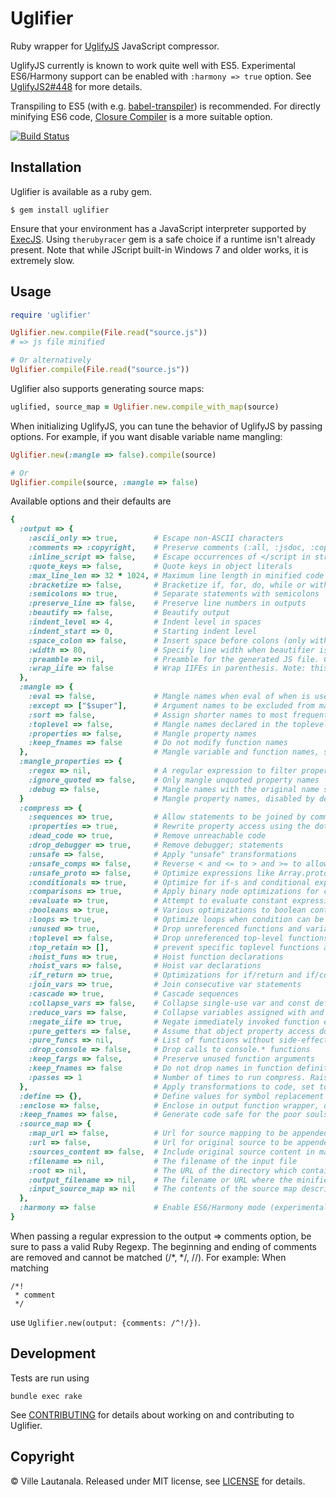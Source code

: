 # Uglifier

Ruby wrapper for [UglifyJS](https://github.com/mishoo/UglifyJS2) JavaScript
compressor.

UglifyJS currently is known to work quite well with ES5. Experimental
ES6/Harmony support can be enabled with `:harmony => true` option.
See [UglifyJS2#448](https://github.com/mishoo/UglifyJS2/issues/448) for more
details.

Transpiling to ES5 (with e.g. [babel-transpiler](https://github.com/babel/ruby-babel-transpiler)) is
recommended. For directly minifying ES6 code, [Closure Compiler](https://github.com/documentcloud/closure-compiler) is a more suitable option.

[![Build Status](https://travis-ci.org/lautis/uglifier.svg?branch=master)](https://travis-ci.org/lautis/uglifier)

## Installation

Uglifier is available as a ruby gem.

    $ gem install uglifier

Ensure that your environment has a JavaScript interpreter supported by
[ExecJS](https://github.com/sstephenson/execjs). Using `therubyracer` gem
is a safe choice if a runtime isn't already present. Note that while JScript built-in Windows 7 and older works, it is extremely slow.

## Usage

```ruby
require 'uglifier'

Uglifier.new.compile(File.read("source.js"))
# => js file minified

# Or alternatively
Uglifier.compile(File.read("source.js"))
```

Uglifier also supports generating source maps:

```ruby
uglified, source_map = Uglifier.new.compile_with_map(source)
```

When initializing UglifyJS, you can tune the behavior of UglifyJS by passing options. For example, if you want disable variable name mangling:

```ruby
Uglifier.new(:mangle => false).compile(source)

# Or
Uglifier.compile(source, :mangle => false)
```

Available options and their defaults are

```ruby
{
  :output => {
    :ascii_only => true,        # Escape non-ASCII characters
    :comments => :copyright,    # Preserve comments (:all, :jsdoc, :copyright, :none, Regexp (see below))
    :inline_script => false,    # Escape occurrences of </script in strings
    :quote_keys => false,       # Quote keys in object literals
    :max_line_len => 32 * 1024, # Maximum line length in minified code
    :bracketize => false,       # Bracketize if, for, do, while or with statements, even if their body is a single statement
    :semicolons => true,        # Separate statements with semicolons
    :preserve_line => false,    # Preserve line numbers in outputs
    :beautify => false,         # Beautify output
    :indent_level => 4,         # Indent level in spaces
    :indent_start => 0,         # Starting indent level
    :space_colon => false,      # Insert space before colons (only with beautifier)
    :width => 80,               # Specify line width when beautifier is used (only with beautifier)
    :preamble => nil,           # Preamble for the generated JS file. Can be used to insert any code or comment.
    :wrap_iife => false         # Wrap IIFEs in parenthesis. Note: this disables the negate_iife compression option.
  },
  :mangle => {
    :eval => false,             # Mangle names when eval of when is used in scope
    :except => ["$super"],      # Argument names to be excluded from mangling
    :sort => false,             # Assign shorter names to most frequently used variables. Often results in bigger output after gzip.
    :toplevel => false,         # Mangle names declared in the toplevel scope
    :properties => false,       # Mangle property names
    :keep_fnames => false       # Do not modify function names
  },                            # Mangle variable and function names, set to false to skip mangling
  :mangle_properties => {
    :regex => nil,              # A regular expression to filter property names to be mangled
    :ignore_quoted => false,    # Only mangle unquoted property names
    :debug => false,            # Mangle names with the original name still present
  }                             # Mangle property names, disabled by default
  :compress => {
    :sequences => true,         # Allow statements to be joined by commas
    :properties => true,        # Rewrite property access using the dot notation
    :dead_code => true,         # Remove unreachable code
    :drop_debugger => true,     # Remove debugger; statements
    :unsafe => false,           # Apply "unsafe" transformations
    :unsafe_comps => false,     # Reverse < and <= to > and >= to allow improved compression. This might be unsafe when an at least one of two operands is an object with computed values due the use of methods like get, or valueOf. This could cause change in execution order after operands in the comparison are switching. Compression only works if both comparisons and unsafe_comps are both set to true.
    :unsafe_proto => false,     # Optimize expressions like Array.prototype.slice.call(a) into [].slice.call(a)
    :conditionals => true,      # Optimize for if-s and conditional expressions
    :comparisons => true,       # Apply binary node optimizations for comparisons
    :evaluate => true,          # Attempt to evaluate constant expressions
    :booleans => true,          # Various optimizations to boolean contexts
    :loops => true,             # Optimize loops when condition can be statically determined
    :unused => true,            # Drop unreferenced functions and variables
    :toplevel => false,         # Drop unreferenced top-level functions and variables
    :top_retain => [],          # prevent specific toplevel functions and variables from `unused` removal
    :hoist_funs => true,        # Hoist function declarations
    :hoist_vars => false,       # Hoist var declarations
    :if_return => true,         # Optimizations for if/return and if/continue
    :join_vars => true,         # Join consecutive var statements
    :cascade => true,           # Cascade sequences
    :collapse_vars => false,    # Collapse single-use var and const definitions when possible.
    :reduce_vars => false,      # Collapse variables assigned with and used as constant values.
    :negate_iife => true,       # Negate immediately invoked function expressions to avoid extra parens
    :pure_getters => false,     # Assume that object property access does not have any side-effects
    :pure_funcs => nil,         # List of functions without side-effects. Can safely discard function calls when the result value is not used
    :drop_console => false,     # Drop calls to console.* functions
    :keep_fargs => false,       # Preserve unused function arguments
    :keep_fnames => false       # Do not drop names in function definitions
    :passes => 1                # Number of times to run compress. Raising the number of passes will increase compress time, but can produce slightly smaller code.
  },                            # Apply transformations to code, set to false to skip
  :define => {},                # Define values for symbol replacement
  :enclose => false,            # Enclose in output function wrapper, define replacements as key-value pairs
  :keep_fnames => false,        # Generate code safe for the poor souls relying on Function.prototype.name at run-time. Sets both compress and mangle keep_fanems to true.
  :source_map => {
    :map_url => false,          # Url for source mapping to be appended in minified source
    :url => false,              # Url for original source to be appended in minified source
    :sources_content => false,  # Include original source content in map
    :filename => nil,           # The filename of the input file
    :root => nil,               # The URL of the directory which contains :filename
    :output_filename => nil,    # The filename or URL where the minified output can be found
    :input_source_map => nil    # The contents of the source map describing the input
  },
  :harmony => false             # Enable ES6/Harmony mode (experimental). Disabling mangling and compressing is recommended with Harmony mode.
}
```

When passing a regular expression to the output => comments option, be sure to pass a valid Ruby Regexp.
The beginning and ending of comments are removed and cannot be matched (/*, */, //). For example:
When matching

```
/*!
 * comment
 */
```

use `Uglifier.new(output: {comments: /^!/})`.

## Development

Tests are run using

    bundle exec rake

See [CONTRIBUTING](https://github.com/lautis/uglifier/blob/master/CONTRIBUTING.md) for details about working on and contributing to Uglifier.

## Copyright

© Ville Lautanala. Released under MIT license, see [LICENSE](https://github.com/lautis/uglifier/blob/master/LICENSE.txt) for details.
